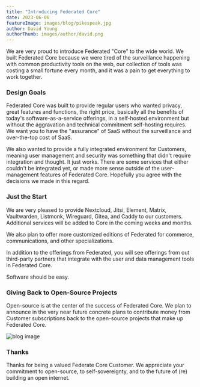 ```yaml
---
title: "Introducing Federated Core"
date: 2023-06-06
featureImage: images/blog/pikespeak.jpg
author: David Young
authorThumb: images/author/david.png
---
```


We are very proud to introduce Federated "Core" to the wide world. We built Federated Core because we were tired of the surveillance happening with common productivity tools on the web, our collection of tools was costing a small fortune every month, and it was a pain to get everything to work together.

### Design Goals

Federated Core was built to provide regular users who wanted privacy, great features and functions, the right price, basically all the benefits of today's software-as-a-service offerings, in a self-hosted environment but without the aggravation and technical commitment self-hosting requires. We want you to have the "assurance" of SaaS without the surveillance and over-the-top cost of SaaS.

We also wanted to provide a fully integrated environment for Customers, meaning user management and security was something that didn't require integration and thought. It just works. There are some services that either couldn't be integrated yet, or made more sense outside of the user-management features of Federated Core. Hopefully you agree with the decisions we made in this regard.

### Just the Start

We are very pleased to provide Nextcloud, Jitsi, Element, Matrix, Vaultwarden, Listmonk, Wireguard, Gitea, and Caddy to our customers. Additional services will be added to Core in the coming weeks and months.

We also plan to offer more customized editions of Federated for commerce, communications, and other specializations.

In addition to the offerings from Federated, you will see offerings from out third-party partners that integrate with the user and data management tools in Federated Core.

Software should be easy.

### Giving Back to Open-Source Projects

Open-source is at the center of the success of Federated Core. We plan to announce in the very near future concrete plans to contribute money from Customer subscriptions back to the open-source projects that make up Federated Core.

![blog image](/images/blog/federatedscreen.jpg)

### Thanks

Thanks for being a valued Federate Core Customer. We appreciate your commitment to open-source, to self-sovereignty, and to the future of (re) building an open internet.




